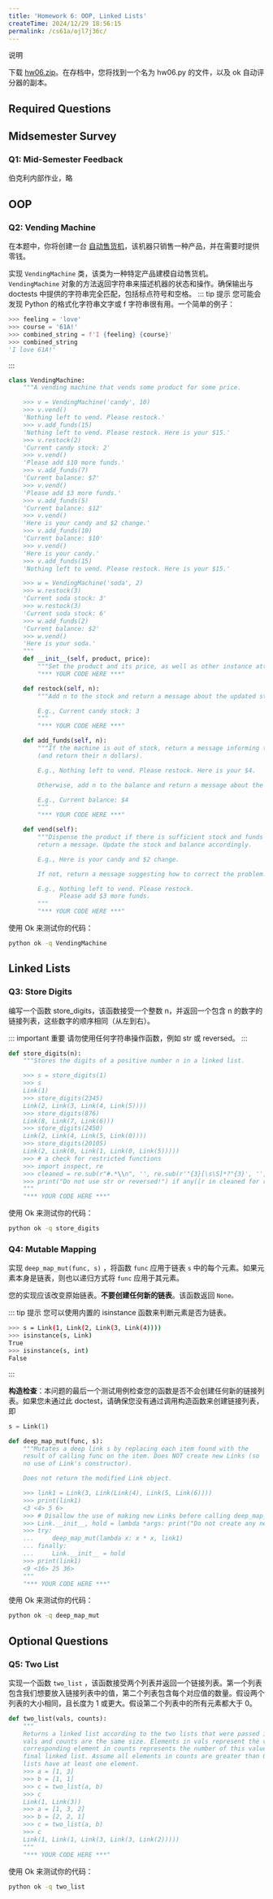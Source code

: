 ```yaml
---
title: 'Homework 6: OOP, Linked Lists'
createTime: 2024/12/29 18:56:15
permalink: /cs61a/ojl7j36c/
---
```


说明

下载 [hw06.zip](https://cs61a.org/hw/hw06/hw06.zip)。在存档中，您将找到一个名为 hw06.py 的文件，以及 ok 自动评分器的副本。


## Required Questions

## Midsemester Survey

### Q1: Mid-Semester Feedback

伯克利内部作业，略

## OOP

### Q2: Vending Machine

在本题中，你将创建一台 [自动售货机](https://en.wikipedia.org/wiki/Vending_machine)，该机器只销售一种产品，并在需要时提供零钱。

实现 `VendingMachine` 类，该类为一种特定产品建模自动售货机。 `VendingMachine` 对象的方法返回字符串来描述机器的状态和操作。确保输出与 doctests 中提供的字符串完全匹配，包括标点符号和空格。
::: tip 提示
您可能会发现 Python 的格式化字符串文字或 f 字符串很有用。一个简单的例子：

```py
>>> feeling = 'love'
>>> course = '61A!'
>>> combined_string = f'I {feeling} {course}'
>>> combined_string
'I love 61A!'
```
:::

```py
class VendingMachine:
    """A vending machine that vends some product for some price.

    >>> v = VendingMachine('candy', 10)
    >>> v.vend()
    'Nothing left to vend. Please restock.'
    >>> v.add_funds(15)
    'Nothing left to vend. Please restock. Here is your $15.'
    >>> v.restock(2)
    'Current candy stock: 2'
    >>> v.vend()
    'Please add $10 more funds.'
    >>> v.add_funds(7)
    'Current balance: $7'
    >>> v.vend()
    'Please add $3 more funds.'
    >>> v.add_funds(5)
    'Current balance: $12'
    >>> v.vend()
    'Here is your candy and $2 change.'
    >>> v.add_funds(10)
    'Current balance: $10'
    >>> v.vend()
    'Here is your candy.'
    >>> v.add_funds(15)
    'Nothing left to vend. Please restock. Here is your $15.'

    >>> w = VendingMachine('soda', 2)
    >>> w.restock(3)
    'Current soda stock: 3'
    >>> w.restock(3)
    'Current soda stock: 6'
    >>> w.add_funds(2)
    'Current balance: $2'
    >>> w.vend()
    'Here is your soda.'
    """
    def __init__(self, product, price):
        """Set the product and its price, as well as other instance attributes."""
        "*** YOUR CODE HERE ***"

    def restock(self, n):
        """Add n to the stock and return a message about the updated stock level.

        E.g., Current candy stock: 3
        """
        "*** YOUR CODE HERE ***"

    def add_funds(self, n):
        """If the machine is out of stock, return a message informing the user to restock
        (and return their n dollars).

        E.g., Nothing left to vend. Please restock. Here is your $4.

        Otherwise, add n to the balance and return a message about the updated balance.

        E.g., Current balance: $4
        """
        "*** YOUR CODE HERE ***"

    def vend(self):
        """Dispense the product if there is sufficient stock and funds and
        return a message. Update the stock and balance accordingly.

        E.g., Here is your candy and $2 change.

        If not, return a message suggesting how to correct the problem.

        E.g., Nothing left to vend. Please restock.
              Please add $3 more funds.
        """
        "*** YOUR CODE HERE ***"
```

使用 Ok 来测试你的代码：
```bash
python ok -q VendingMachine
```

## Linked Lists

### Q3: Store Digits

编写一个函数 store_digits，该函数接受一个整数 n，并返回一个包含 n 的数字的链接列表，这些数字的顺序相同（从左到右）。

::: important 重要
请勿使用任何字符串操作函数，例如 str 或 reversed。
:::

```py
def store_digits(n):
    """Stores the digits of a positive number n in a linked list.

    >>> s = store_digits(1)
    >>> s
    Link(1)
    >>> store_digits(2345)
    Link(2, Link(3, Link(4, Link(5))))
    >>> store_digits(876)
    Link(8, Link(7, Link(6)))
    >>> store_digits(2450)
    Link(2, Link(4, Link(5, Link(0))))
    >>> store_digits(20105)
    Link(2, Link(0, Link(1, Link(0, Link(5)))))
    >>> # a check for restricted functions
    >>> import inspect, re
    >>> cleaned = re.sub(r"#.*\\n", '', re.sub(r'"{3}[\s\S]*?"{3}', '', inspect.getsource(store_digits)))
    >>> print("Do not use str or reversed!") if any([r in cleaned for r in ["str", "reversed"]]) else None
    """
    "*** YOUR CODE HERE ***"
```
使用 Ok 来测试你的代码：
```bash
python ok -q store_digits
```

### Q4: Mutable Mapping
实现 `deep_map_mut(func, s)` ，将函数 `func` 应用于链表 `s` 中的每个元素。如果元素本身是链表，则也以递归方式将 `func` 应用于其元素。

您的实现应该改变原始链表。**不要创建任何新的链表**。该函数返回 `None。`

::: tip 提示
您可以使用内置的 isinstance 函数来判断元素是否为链表。
```bash
>>> s = Link(1, Link(2, Link(3, Link(4))))
>>> isinstance(s, Link)
True
>>> isinstance(s, int)
False
```
:::


**构造检查**：本问题的最后一个测试用例检查您的函数是否不会创建任何新的链接列表。如果您未通过此 doctest，请确保您没有通过调用构造函数来创建链接列表，即
```py
s = Link(1)
```

```py
def deep_map_mut(func, s):
    """Mutates a deep link s by replacing each item found with the
    result of calling func on the item. Does NOT create new Links (so
    no use of Link's constructor).

    Does not return the modified Link object.

    >>> link1 = Link(3, Link(Link(4), Link(5, Link(6))))
    >>> print(link1)
    <3 <4> 5 6>
    >>> # Disallow the use of making new Links before calling deep_map_mut
    >>> Link.__init__, hold = lambda *args: print("Do not create any new Links."), Link.__init__
    >>> try:
    ...     deep_map_mut(lambda x: x * x, link1)
    ... finally:
    ...     Link.__init__ = hold
    >>> print(link1)
    <9 <16> 25 36>
    """
    "*** YOUR CODE HERE ***"
```
使用 Ok 来测试你的代码：
```bash
python ok -q deep_map_mut
```


## Optional Questions

### Q5: Two List

实现一个函数 `two_list` ，该函数接受两个列表并返回一个链接列表。第一个列表包含我们想要放入链接列表中的值，第二个列表包含每个对应值的数量。假设两个列表的大小相同，且长度为 1 或更大。假设第二个列表中的所有元素都大于 0。
```py
def two_list(vals, counts):
    """
    Returns a linked list according to the two lists that were passed in. Assume
    vals and counts are the same size. Elements in vals represent the value, and the
    corresponding element in counts represents the number of this value desired in the
    final linked list. Assume all elements in counts are greater than 0. Assume both
    lists have at least one element.
    >>> a = [1, 3]
    >>> b = [1, 1]
    >>> c = two_list(a, b)
    >>> c
    Link(1, Link(3))
    >>> a = [1, 3, 2]
    >>> b = [2, 2, 1]
    >>> c = two_list(a, b)
    >>> c
    Link(1, Link(1, Link(3, Link(3, Link(2)))))
    """
    "*** YOUR CODE HERE ***"
```
使用 Ok 来测试你的代码：
```bash
python ok -q two_list
```
